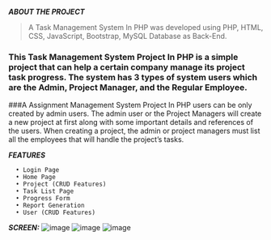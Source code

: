 ***ABOUT THE PROJECT***
> A Task Management System In PHP was developed using PHP, HTML, CSS, JavaScript, Bootstrap, MySQL Database as Back-End.
### This Task Management System Project In PHP is a simple project that can help a certain company manage its project task progress. The system has 3 types of system users which are the Admin, Project Manager, and the Regular Employee.
  ###A Assignment Management System Project In PHP users can be only created by admin users. The admin user or the Project Managers will create a new project at first along with some important details and references of the users.
  When creating a project, the admin or project managers must list all the employees that will handle the project’s tasks.
>
***FEATURES***
>
```
  •	Login Page
  •	Home Page
  •	Project (CRUD Features)
  •	Task List Page
  •	Progress Form
  •	Report Generation
  •	User (CRUD Features)
```
>
>
***SCREEN:***
![image](https://github.com/DevGeniusIT/Task-manager-system/assets/118427777/6737d289-8fc6-4043-bd77-030b0fdd6f3d)
![image](https://github.com/DevGeniusIT/Task-manager-system/assets/118427777/9949881f-b1cf-4933-a5af-3f6660386d30)
![image](https://github.com/DevGeniusIT/Task-manager-system/assets/118427777/22543c57-ebb6-445d-880e-939b12a72184)


